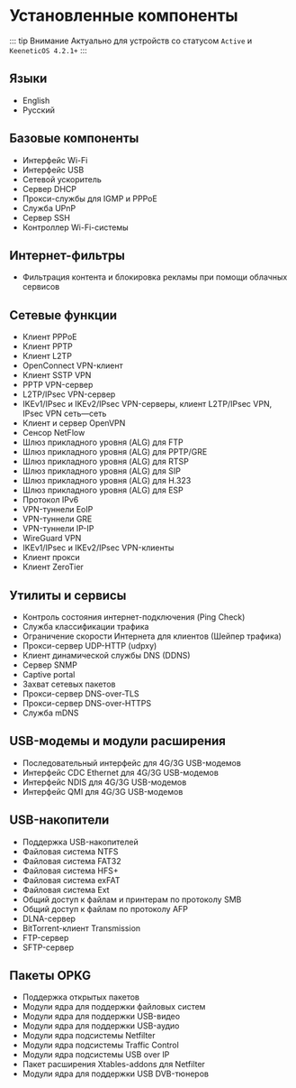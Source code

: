 # Установленные компоненты
::: tip Внимание
Актуально для устройств со статусом `Active` и `KeeneticOS 4.2.1+`
:::

## Языки
- English
- Русский

## Базовые компоненты
- Интерфейс Wi-Fi
- Интерфейс USB
- Сетевой ускоритель
- Сервер DHCP
- Прокси-службы для IGMP и PPPoE
- Служба UPnP
- Сервер SSH
- Контроллер Wi-Fi-системы

## Интернет-фильтры
- Фильтрация контента и блокировка рекламы при помощи облачных сервисов

## Сетевые функции
- Клиент PPPoE
- Клиент PPTP
- Клиент L2TP
- OpenConnect VPN-клиент
- Клиент SSTP VPN
- PPTP VPN-сервер
- L2TP/IPsec VPN-сервер
- IKEv1/IPsec и IKEv2/IPsec VPN-серверы, клиент L2TP/IPsec VPN, IPsec VPN сеть—сеть
- Клиент и сервер OpenVPN
- Сенсор NetFlow
- Шлюз прикладного уровня (ALG) для FTP
- Шлюз прикладного уровня (ALG) для PPTP/GRE
- Шлюз прикладного уровня (ALG) для RTSP
- Шлюз прикладного уровня (ALG) для SIP
- Шлюз прикладного уровня (ALG) для H.323
- Шлюз прикладного уровня (ALG) для ESP
- Протокол IPv6
- VPN-туннели EoIP
- VPN-туннели GRE
- VPN-туннели IP-IP
- WireGuard VPN
- IKEv1/IPsec и IKEv2/IPsec VPN-клиенты
- Клиент прокси
- Клиент ZeroTier

## Утилиты и сервисы
- Контроль состояния интернет-подключения (Ping Check)
- Служба классификации трафика
- Ограничение скорости Интернета для клиентов (Шейпер трафика)
- Прокси-сервер UDP-HTTP (udpxy)
- Клиент динамической службы DNS (DDNS)
- Сервер SNMP
- Captive portal
- Захват сетевых пакетов
- Прокси-сервер DNS-over-TLS
- Прокси-сервер DNS-over-HTTPS
- Служба mDNS

## USB-модемы и модули расширения
- Последовательный интерфейс для 4G/3G USB-модемов
- Интерфейс CDC Ethernet для 4G/3G USB-модемов
- Интерфейс NDIS для 4G/3G USB-модемов
- Интерфейс QMI для 4G/3G USB-модемов

## USB-накопители
- Поддержка USB-накопителей
- Файловая система NTFS
- Файловая система FAT32
- Файловая система HFS+
- Файловая система exFAT
- Файловая система Ext
- Общий доступ к файлам и принтерам по протоколу SMB
- Общий доступ к файлам по протоколу AFP
- DLNA-сервер
- BitTorrent-клиент Transmission
- FTP-сервер
- SFTP-сервер

## Пакеты OPKG
- Поддержка открытых пакетов
- Модули ядра для поддержки файловых систем
- Модули ядра для поддержки USB-видео
- Модули ядра для поддержки USB-аудио
- Модули ядра подсистемы Netfilter
- Модули ядра подсистемы Traffic Control
- Модули ядра подсистемы USB over IP
- Пакет расширения Xtables-addons для Netfilter
- Модули ядра для поддержки USB DVB-тюнеров